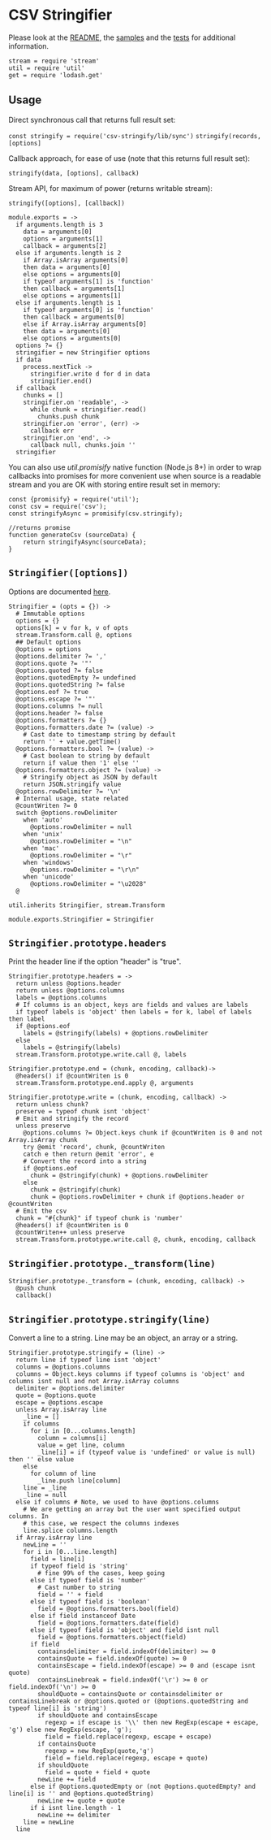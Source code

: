 
# CSV Stringifier

Please look at the [README], the [samples] and the [tests] for additional
information.

    stream = require 'stream'
    util = require 'util'
    get = require 'lodash.get'

## Usage

Direct synchronous call that returns full result set:

`const stringify = require('csv-stringify/lib/sync')`
`stringify(records, [options]`

Callback approach, for ease of use (note that this returns full result set):

`stringify(data, [options], callback)`

Stream API, for maximum of power (returns writable stream):

`stringify([options], [callback])`

    module.exports = ->
      if arguments.length is 3
        data = arguments[0]
        options = arguments[1]
        callback = arguments[2]
      else if arguments.length is 2
        if Array.isArray arguments[0]
        then data = arguments[0]
        else options = arguments[0]
        if typeof arguments[1] is 'function'
        then callback = arguments[1]
        else options = arguments[1]
      else if arguments.length is 1
        if typeof arguments[0] is 'function'
        then callback = arguments[0]
        else if Array.isArray arguments[0]
        then data = arguments[0]
        else options = arguments[0]
      options ?= {}
      stringifier = new Stringifier options
      if data
        process.nextTick ->
          stringifier.write d for d in data
          stringifier.end()
      if callback
        chunks = []
        stringifier.on 'readable', ->
          while chunk = stringifier.read()
            chunks.push chunk
        stringifier.on 'error', (err) ->
          callback err
        stringifier.on 'end', ->
          callback null, chunks.join ''
      stringifier

You can also use *util.promisify* native function (Node.js 8+) in order to wrap callbacks into promises for more convenient use when source is a readable stream and you are OK with storing entire result set in memory:

    const {promisify} = require('util');
    const csv = require('csv');
    const stringifyAsync = promisify(csv.stringify);

    //returns promise
    function generateCsv (sourceData) {
        return stringifyAsync(sourceData);
    }


## `Stringifier([options])`

Options are documented [here](http://csv.adaltas.com/stringify/).

    Stringifier = (opts = {}) ->
      # Immutable options
      options = {}
      options[k] = v for k, v of opts
      stream.Transform.call @, options
      ## Default options
      @options = options
      @options.delimiter ?= ','
      @options.quote ?= '"'
      @options.quoted ?= false
      @options.quotedEmpty ?= undefined
      @options.quotedString ?= false
      @options.eof ?= true
      @options.escape ?= '"'
      @options.columns ?= null
      @options.header ?= false
      @options.formatters ?= {}
      @options.formatters.date ?= (value) ->
        # Cast date to timestamp string by default
        return '' + value.getTime()
      @options.formatters.bool ?= (value) ->
        # Cast boolean to string by default
        return if value then '1' else ''
      @options.formatters.object ?= (value) ->
        # Stringify object as JSON by default
        return JSON.stringify value
      @options.rowDelimiter ?= '\n'
      # Internal usage, state related
      @countWriten ?= 0
      switch @options.rowDelimiter
        when 'auto'
          @options.rowDelimiter = null
        when 'unix'
          @options.rowDelimiter = "\n"
        when 'mac'
          @options.rowDelimiter = "\r"
        when 'windows'
          @options.rowDelimiter = "\r\n"
        when 'unicode'
          @options.rowDelimiter = "\u2028"
      @

    util.inherits Stringifier, stream.Transform

    module.exports.Stringifier = Stringifier

## `Stringifier.prototype.headers`

Print the header line if the option "header" is "true".

    Stringifier.prototype.headers = ->
      return unless @options.header
      return unless @options.columns
      labels = @options.columns
      # If columns is an object, keys are fields and values are labels
      if typeof labels is 'object' then labels = for k, label of labels then label
      if @options.eof
        labels = @stringify(labels) + @options.rowDelimiter
      else
        labels = @stringify(labels)
      stream.Transform.prototype.write.call @, labels

    Stringifier.prototype.end = (chunk, encoding, callback)->
      @headers() if @countWriten is 0
      stream.Transform.prototype.end.apply @, arguments

    Stringifier.prototype.write = (chunk, encoding, callback) ->
      return unless chunk?
      preserve = typeof chunk isnt 'object'
      # Emit and stringify the record
      unless preserve
        @options.columns ?= Object.keys chunk if @countWriten is 0 and not Array.isArray chunk
        try @emit 'record', chunk, @countWriten
        catch e then return @emit 'error', e
        # Convert the record into a string
        if @options.eof
          chunk = @stringify(chunk) + @options.rowDelimiter
        else
          chunk = @stringify(chunk)
          chunk = @options.rowDelimiter + chunk if @options.header or @countWriten
      # Emit the csv
      chunk = "#{chunk}" if typeof chunk is 'number'
      @headers() if @countWriten is 0
      @countWriten++ unless preserve
      stream.Transform.prototype.write.call @, chunk, encoding, callback

## `Stringifier.prototype._transform(line)`

    Stringifier.prototype._transform = (chunk, encoding, callback) ->
      @push chunk
      callback()

## `Stringifier.prototype.stringify(line)`

Convert a line to a string. Line may be an object, an array or a string.

    Stringifier.prototype.stringify = (line) ->
      return line if typeof line isnt 'object'
      columns = @options.columns
      columns = Object.keys columns if typeof columns is 'object' and columns isnt null and not Array.isArray columns
      delimiter = @options.delimiter
      quote = @options.quote
      escape = @options.escape
      unless Array.isArray line
        _line = []
        if columns
          for i in [0...columns.length]
            column = columns[i]
            value = get line, column
            _line[i] = if (typeof value is 'undefined' or value is null) then '' else value
        else
          for column of line
            _line.push line[column]
        line = _line
        _line = null
      else if columns # Note, we used to have @options.columns
        # We are getting an array but the user want specified output columns. In
        # this case, we respect the columns indexes
        line.splice columns.length
      if Array.isArray line
        newLine = ''
        for i in [0...line.length]
          field = line[i]
          if typeof field is 'string'
            # fine 99% of the cases, keep going
          else if typeof field is 'number'
            # Cast number to string
            field = '' + field
          else if typeof field is 'boolean'
            field = @options.formatters.bool(field)
          else if field instanceof Date
            field = @options.formatters.date(field)
          else if typeof field is 'object' and field isnt null
            field = @options.formatters.object(field)
          if field
            containsdelimiter = field.indexOf(delimiter) >= 0
            containsQuote = field.indexOf(quote) >= 0
            containsEscape = field.indexOf(escape) >= 0 and (escape isnt quote)
            containsLinebreak = field.indexOf('\r') >= 0 or field.indexOf('\n') >= 0
            shouldQuote = containsQuote or containsdelimiter or containsLinebreak or @options.quoted or (@options.quotedString and typeof line[i] is 'string')
            if shouldQuote and containsEscape
              regexp = if escape is '\\' then new RegExp(escape + escape, 'g') else new RegExp(escape, 'g');
              field = field.replace(regexp, escape + escape)
            if containsQuote
              regexp = new RegExp(quote,'g')
              field = field.replace(regexp, escape + quote)
            if shouldQuote
              field = quote + field + quote
            newLine += field
          else if @options.quotedEmpty or (not @options.quotedEmpty? and line[i] is '' and @options.quotedString)
            newLine += quote + quote
          if i isnt line.length - 1
            newLine += delimiter
        line = newLine
      line

[readme]: https://github.com/wdavidw/node-csv-stringify
[samples]: https://github.com/wdavidw/node-csv-stringify/tree/master/samples
[tests]: https://github.com/wdavidw/node-csv-stringify/tree/master/test

